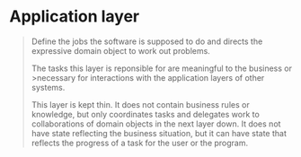 # Application layer

> Define the jobs the software is supposed to do and directs the expressive domain object to work out problems.
>
> The tasks this layer is reponsible for are meaningful to the business or >necessary for interactions with the application layers of other systems.
>
> This layer is kept thin. It does not contain business rules or knowledge, but only coordinates tasks and delegates work to collaborations of domain objects in the next layer down. It does not have state reflecting the business situation, but it can have state that reflects the progress of a task for the user or the program.
